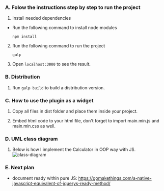 ### A. Folow the instructions step by step to run the project

1. Install needed dependencies

  * Run the following command to install node modules

    ```npm install```


2. Run the following command to run the project

    ```gulp ```

3. Open ```localhost:3000``` to see the result.

### B. Distribution

1. Run ```gulp build``` to build a distribution version.

### C. How to use the plugin as a widget

1. Copy all files in dist folder and place them inside your project.


2. Embed html code to your html file, don't forget to import main.min.js and main.min.css as well.


### D. UML class diagram

1. Below is how I implement the Calculator in OOP way with JS.
![class-diagram](https://cloud.githubusercontent.com/assets/7496221/19026407/1962330a-8958-11e6-9e58-9dc44f1b03c5.png)


### E. Next plan
* document ready within pure JS: https://gomakethings.com/a-native-javascript-equivalent-of-jquerys-ready-method/
